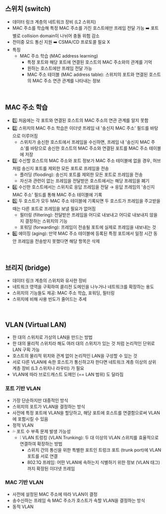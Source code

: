## 스위치 (switch)
- 데이터 링크 계층의 네트워크 장비 (L2 스위치)
- MAC 주소를 학습해 특정 MAC 주소를 가진 호스트에만 프레임 전달 가능 ➡️ 포트별로 collision domain이 나뉘어 충돌 위험 감소
- 전이중 모드 통신 지원 ➡️ CSMA/CD 프로토콜 필요 X
- 특징
  - MAC 주소 학습 (MAC address learning)
    - 특정 포트와 해당 포트에 연결된 호스트의 MAC 주소와의 관계를 기억
    - 원하는 호스트에만 프레임 전달 가능
    - MAC 주소 테이블 (MAC address table): 스위치의 포트와 연결된 호스트의 MAC 주소 연관 관계를 나타내는 정보
<br/>

## MAC 주소 학습
- 1️⃣ 처음에는 각 포트와 연결된 호스트의 MAC 주소의 연관 관계를 알지 못함
- 2️⃣ 스위치의 MAC 주소 학습은 이더넷 프레임 내 '송신지 MAC 주소' 필드를 바탕으로 이루어짐
  - 스위치가 송신한 호스트에서 프레임을 수신하면, 프레임 내 '송신지 MAC 주소'를 바탕으로 송신한 호스트의 MAC 주소와 연결된 포트를 MAC 주소 테이블에 저장
- 3️⃣ 수신할 호스트의 MAC 주소와 포트 정보가 MAC 주소 테이블에 없을 경우, 허브처럼 송신지 포트를 제외한 모든 포트로 프레임을 전송
  - 플러딩 (flooding): 송신지 포트를 제외한 모든 포트로 프레임을 전송
  - 자신과 관련이 없는 프레임을 전달받은 호스트에서는 해당 프레임을 폐기
- 4️⃣ 수신한 호스트에서는 스위치로 응답 프레임을 전달 → 응답 프레임의 '송신지 MAC 주소' 필드를 통해 MAC 주소 테이블에 기록
- 5️⃣ 두 호스트가 모두 MAC 주소 테이블에 기록되면 두 호스트가 프레임을 주고받을 때는 다른 포트로 프레임을 보낼 필요가 없어짐
  - 필터링 (filtering): 전달받은 프레임을 어디로 내보내고 어디로 내보내지 않을지 결정하는 스위치의 기능
  - 포워딩 (forwarding): 프레임이 전송될 포트에 실제로 프레임을 내보내는 것
- 6️⃣ 에이징 (aging): 만약 MAC 주소 테이블에 등록된 특정 포트에서 일정 시간 동안 프레임을 전송받지 못했다면 해당 항목은 삭제
<br/>

## 브리지 (bridge)
- 데이터 링크 계층의 스위치와 유사한 장비
- 네트워크 영역을 구획하여 콜리전 도메인을 나누거나 네트워크를 확장하는 용도
- 스위치의 기능들도 제공: MAC 주소 학습, 포워딩, 필터링
- 스위치에 비해 사용 빈도가 줄어드는 추세
<br/>

## VLAN (Virtual LAN)
- 한 대의 스위치로 가상의 LAN을 만드는 방법
- 한 대의 물리적 스위치라 해도 여러 대의 스위치가 있는 것 처럼 논리적인 단위로 LAN 구획 가능
- 호스트의 물리적 위치와 관계 없이 논리적인 LAN을 구성할 수 있는 것
- 서로 다른 VLAN에 속한 호스트가 통신하고자 한다면 네트워크 계층 이상의 상위 계층 장비 (L3 스위치나 라우터) 가 필요
- VLAN에 따라 브로드캐스트 도메인 (== LAN 범위) 도 달라짐
### 포트 기반 VLAN
- 가장 단순하지만 대중적인 방식
- 스위치의 포트가 VLAN을 결정하는 방식
- 사전에 특정 포트에 VLAN을 할당하고, 해당 포트에 호스트를 연결함으로써 VLAN에 포함시킬 수 있음
- 정적 VLAN
- 💦 포트 수 부족 문제 발생 가능성
  - ❕ VLAN 트렁킹 (VLAN Trunking): 두 대 이상의 VLAN 스위치를 효율적으로 연결하여 확장하는 방법
    - 스위치 간의 통신을 위한 특별한 포트인 트렁크 포트 (trunk port)에 VLAN 포트를 서로 연결
    - 802.1Q 프레임: 어떤 VLAN에 속하는지 식별하기 위한 정보 (VLAN 태그) 까지 확장된 이더넷 프레임 
### MAC 기반 VLAN
- 사전에 설정된 MAC 주소에 따라 VLAN이 결정
- 송수신하는 프레임 속 MAC 주소가 호스트가 속할 VLAN을 결정하는 방식
- 동적 VLAN
